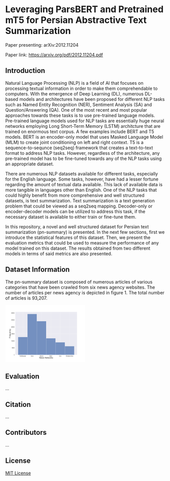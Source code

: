 # Leveraging ParsBERT and Pretrained mT5 for Persian Abstractive Text Summarization


Paper presenting: arXiv:2012.11204

Paper link: https://arxiv.org/pdf/2012.11204.pdf


## Introduction
Natural Language Processing (NLP) is a field of AI that focuses on processing textual information in order to make them comprehendable to computers. With the emergence of Deep Learning (DL), numerous DL-based models and architectures have been proposed for different NLP tasks such as Named Entity Recognition (NER), Sentiment Analysis (SA) and Question/Answering (QA). One of the most recent and most popular approaches towards these tasks is to use pre-trained language models. Pre-trained language models used for NLP tasks are essentially huge neural networks employing Long Short-Term Memory (LSTM) architcture that are trained on enormous text corpus. A few examples include BERT and T5 models.  BERT is an encoder-only model that uses Masked Language Model (MLM) to create joint conditioning on left and right context. T5 is a sequence-to-sequnce (seq2seq) framework that creates a text-to-text format to address NLP tasks. However, regardless of the architecture, any pre-trained model has to be fine-tuned towards any of the NLP tasks using an appropriate dataset.

There are numerous NLP datasets available for different tasks, especially for the English language. Some tasks, however, have had a lesser fortune regarding the amount of textual data available. This lack of available data is more tangible in languages other than English. One of the NLP tasks that could highly benefit from more comprehensive and well structured datasets, is text summarization. Text summarization is a text generation problem that could be viewed as a seq2seq mapping. Decoder-only or encoder-decoder models can be utilized to address this task, if the necessary dataset is available to either train or fine-tune them.

In this repository, a novel and well structured dataset for Persian text summarization (pn-summary) is presented. In the next few sections, first we introduce the statistical features of this dataset. Then, we present the evaluation metrics that could be used to measure the performance of any model trained on this dataset. The results obtained from two different models in terms of said metrics are also presented.

## Dataset Information
The pn-summary dataset is composed of numerous articles of various categories that have been crawled from six news agency websites. The number of articles per news agency is depicted in figure 1. The total number of articles is 93,207.

<img src='/assets/news_agencies.png' width="50%" height="50%" display="block" margin_left="auto" margin_right="auto"/>


## Evaluation
...

## Citation
...

## Contributors
...


## License
[MIT License](LICENSE)
